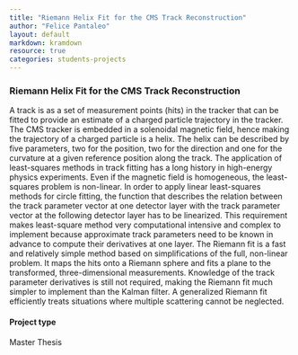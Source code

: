 ```yaml
---
title: "Riemann Helix Fit for the CMS Track Reconstruction"
author: "Felice Pantaleo"
layout: default
markdown: kramdown
resource: true
categories: students-projects
---
```

### Riemann Helix Fit for the CMS Track Reconstruction
A track is as a set of measurement points (hits) in the tracker that can be fitted to provide an estimate of a charged particle trajectory in the tracker. The CMS tracker is embedded in a solenoidal magnetic field, hence making the trajectory of a charged particle is a helix. The helix can be described by five parameters, two for the position, two for the direction and one for the curvature at a given reference position along the track. The application of least-squares methods in track fitting has a long history in high-energy physics experiments. Even if the magnetic field is homogeneous, the least-squares problem is non-linear. In order to apply linear least-squares methods for circle fitting, the function that describes the relation between the track parameter vector at one detector layer with the track parameter vector at the following detector layer has to be linearized. This requirement makes least-square method very computational intensive and complex to implement because approximate track parameters need to be known in advance to compute their derivatives at one layer. The Riemann fit is a fast and relatively simple method based on simplifications of the full, non-linear problem. It maps the hits onto a Riemann sphere and fits a plane to the transformed, three-dimensional measurements. Knowledge of the track parameter derivatives is still not required, making the Riemann fit much simpler to implement than the Kalman filter. A generalized Riemann fit efficiently treats situations where multiple scattering cannot be neglected.

#### Project type
  Master Thesis
